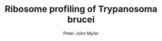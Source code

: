 ---
author: Peter John Myler
funder: National Institutes of Health (US)
layout: grant
link:
- https://www.niaid.nih.gov//sites/default/files/mylerparsonsfull.pdf
- https://www.niaid.nih.gov//sites/default/files/mylerparsonsss.pdf
link_name:
- Proposal
- Summary Statement
program: R21
status: funded
title: Ribosome profiling of Trypanosoma brucei
year: 2010
---